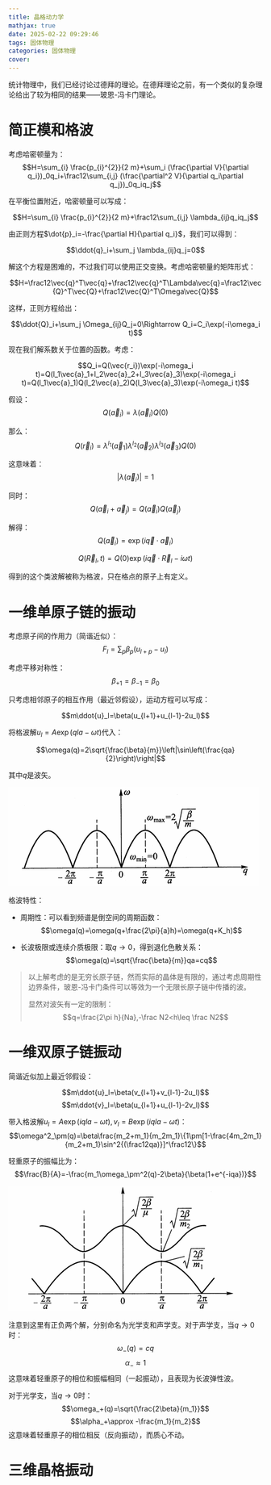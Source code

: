 ```yaml
---
title: 晶格动力学
mathjax: true
date: 2025-02-22 09:29:46
tags: 固体物理
categories: 固体物理
cover:
---
```



统计物理中，我们已经讨论过德拜的理论。在德拜理论之前，有一个类似的复杂理论给出了较为相同的结果——玻恩-冯卡门理论。

# 简正模和格波

考虑哈密顿量为：
$$H=\sum_{i} \frac{p_{i}^{2}}{2 m}+\sum_i (\frac{\partial V}{\partial q_i})_0q_i+\frac12\sum_{i,j} (\frac{\partial^2 V}{\partial q_i\partial q_j})_0q_iq_j$$

在平衡位置附近，哈密顿量可以写成：

$$H=\sum_{i} \frac{p_{i}^{2}}{2 m}+\frac12\sum_{i,j} \lambda_{ij}q_iq_j$$

由正则方程$\dot{p}_i=-\frac{\partial H}{\partial q_i}$，我们可以得到：

$$\ddot{q}_i+\sum_j \lambda_{ij}q_j=0$$

解这个方程是困难的，不过我们可以使用正交变换。考虑哈密顿量的矩阵形式：

$$H=\frac12\vec{q}^T\vec{q}+\frac12\vec{q}^T\Lambda\vec{q}=\frac12\vec{Q}^T\vec{Q}+\frac12\vec{Q}^T\Omega\vec{Q}$$

这样，正则方程给出：

$$\ddot{Q}_i+\sum_j \Omega_{ij}Q_j=0\Rightarrow Q_i=C_i\exp(-i\omega_i t)$$

现在我们解系数关于位置的函数。考虑：

$$Q_i=Q(\vec{r_i})\exp(-i\omega_i t)=Q(l_1\vec{a}_1+l_2\vec{a}_2+l_3\vec{a}_3)\exp(-i\omega_i t)=Q(l_1\vec{a}_1)Q(l_2\vec{a}_2)Q(l_3\vec{a}_3)\exp(-i\omega_i t)$$

假设：
$$Q(\vec{a}_i)=\lambda(\vec{a}_i)Q(0)$$

那么：
$$Q(\vec{r}_i)=\lambda^{l_1}(\vec{a}_1)\lambda^{l_2}(\vec{a}_2)\lambda^{l_3}(\vec{a}_3)Q(0)$$

这意味着：
$$|\lambda(\vec{a}_i)|=1$$

同时：
$$Q(\vec{a}_i+\vec{a}_j)=Q(\vec{a}_i)Q(\vec{a}_j)$$

解得：
$$Q(\vec{a}_i)=\exp(i\vec{q}\cdot\vec{a}_i)$$

$$Q(\vec{R}_l,t)=Q(0)\exp(i\vec{q}\cdot\vec{R}_l-i\omega t)$$

得到的这个类波解被称为格波，只在格点的原子上有定义。

# 一维单原子链的振动

考虑原子间的作用力（简谐近似）：
$$F_l=\sum_p \beta_p(u_{l+p}-u_l)$$

考虑平移对称性：
$$\beta_{+1}=\beta_{-1}=\beta_0$$

只考虑相邻原子的相互作用（最近邻假设），运动方程可以写成：

$$m\ddot{u}_l=\beta(u_{l+1}+u_{l-1}-2u_l)$$

将格波解$u_l=A\exp{(qla-\omega t)}$代入：

$$\omega(q)=2\sqrt{\frac{\beta}{m}}\left|\sin\left(\frac{qa}{2}\right)\right|$$

其中$q$是波矢。

![alt text](\img\固体物理\1.png)

格波特性：
- 周期性：可以看到频谱是倒空间的周期函数：
$$\omega(q)=\omega(q+\frac{2\pi}{a}h)=\omega(q+K_h)$$

- 长波极限或连续介质极限：取$q\rightarrow0$，得到退化色散关系：
$$\omega(q)=\sqrt{\frac{\beta}{m}}qa=cq$$

> 以上解考虑的是无穷长原子链，然而实际的晶体是有限的，通过考虑周期性边界条件，玻恩-冯卡门条件可以等效为一个无限长原子链中传播的波。
>
> 显然对波矢有一定的限制：
> $$q=\frac{2\pi h}{Na},-\frac N2<h\leq \frac 
N2$$

# 一维双原子链振动
简谐近似加上最近邻假设：

$$m\ddot{u}_l=\beta(v_{l+1}+v_{l-1}-2u_l)$$
$$m\ddot{v}_l=\beta(u_{l+1}+u_{l-1}-2v_l)$$

带入格波解$u_l=A\exp(iqla-\omega t),v_l=B\exp(iqla-\omega t)$：
$$\omega^2_\pm(q)=\beta\frac{m_2+m_1}{m_2m_1}\{1\pm[1-\frac{4m_2m_1}{m_2+m_1}\sin^2{(\frac12qa)}]^\frac12\}$$

轻重原子的振幅比为：
$$\frac{B}{A}=-\frac{m_1\omega_\pm^2(q)-2\beta}{\beta(1+e^{-iqa})}$$

![alt text](\img\固体物理\2.png)

注意到这里有正负两个解，分别命名为光学支和声学支。对于声学支，当$q\rightarrow0$时：
$$\omega_-(q)=cq$$
$$\alpha_-\approx 1$$
这意味着轻重原子的相位和振幅相同（一起振动），且表现为长波弹性波。

对于光学支，当$q\rightarrow0$时：
$$\omega_+(q)=\sqrt{\frac{2\beta}{m_1}}$$
$$\alpha_+\approx -\frac{m_1}{m_2}$$
这意味着轻重原子的相位相反（反向振动），而质心不动。

# 三维晶格振动

